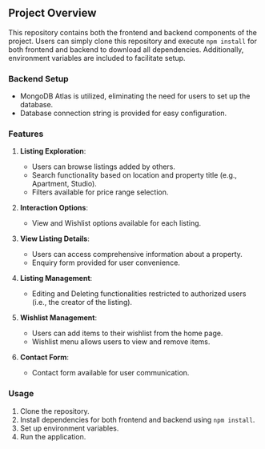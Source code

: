 ## Project Overview

This repository contains both the frontend and backend components of the project. Users can simply clone this repository and execute `npm install` for both frontend and backend to download all dependencies. Additionally, environment variables are included to facilitate setup.

### Backend Setup
- MongoDB Atlas is utilized, eliminating the need for users to set up the database.
- Database connection string is provided for easy configuration.

### Features

1. **Listing Exploration**:
   - Users can browse listings added by others.
   - Search functionality based on location and property title (e.g., Apartment, Studio).
   - Filters available for price range selection.

2. **Interaction Options**:
   - View and Wishlist options available for each listing.

3. **View Listing Details**:
   - Users can access comprehensive information about a property.
   - Enquiry form provided for user convenience.

4. **Listing Management**:
   - Editing and Deleting functionalities restricted to authorized users (i.e., the creator of the listing).

5. **Wishlist Management**:
   - Users can add items to their wishlist from the home page.
   - Wishlist menu allows users to view and remove items.

6. **Contact Form**:
   - Contact form available for user communication.

### Usage

1. Clone the repository.
2. Install dependencies for both frontend and backend using `npm install`.
3. Set up environment variables.
4. Run the application.


